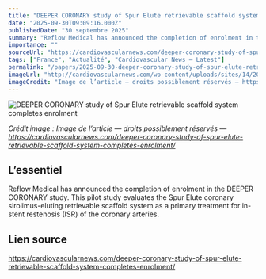 ```yaml
---
title: "DEEPER CORONARY study of Spur Elute retrievable scaffold system completes enrolment"
date: "2025-09-30T09:09:16.000Z"
publishedDate: "30 septembre 2025"
summary: "Reflow Medical has announced the completion of enrolment in the DEEPER CORONARY study. This pilot study evaluates the Spur Elute coronary sirolimus-eluting retrievable scaffold system as a primary treatment for in-stent restenosis (ISR) of the coronary arteries."
importance: ""
sourceUrl: "https://cardiovascularnews.com/deeper-coronary-study-of-spur-elute-retrievable-scaffold-system-completes-enrolment/"
tags: ["France", "Actualité", "Cardiovascular News — Latest"]
permalink: "/papers/2025-09-30-deeper-coronary-study-of-spur-elute-retrievable-scaffold-system-completes-enrolment"
imageUrl: "http://cardiovascularnews.com/wp-content/uploads/sites/14/2025/03/reflow_logo_heart_2-featured.png"
imageCredit: "Image de l’article — droits possiblement réservés — https://cardiovascularnews.com/deeper-coronary-study-of-spur-elute-retrievable-scaffold-system-completes-enrolment/"
---
```


![DEEPER CORONARY study of Spur Elute retrievable scaffold system completes enrolment](http://cardiovascularnews.com/wp-content/uploads/sites/14/2025/03/reflow_logo_heart_2-featured.png)

*Crédit image : Image de l’article — droits possiblement réservés — https://cardiovascularnews.com/deeper-coronary-study-of-spur-elute-retrievable-scaffold-system-completes-enrolment/*

## L’essentiel

Reflow Medical has announced the completion of enrolment in the DEEPER CORONARY study. This pilot study evaluates the Spur Elute coronary sirolimus-eluting retrievable scaffold system as a primary treatment for in-stent restenosis (ISR) of the coronary arteries.

## Lien source

https://cardiovascularnews.com/deeper-coronary-study-of-spur-elute-retrievable-scaffold-system-completes-enrolment/
